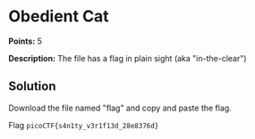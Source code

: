 # Obedient Cat


**Points:** 5

**Description:** The file has a flag in plain sight (aka "in-the-clear")




## Solution 

Download the file named "flag" and copy and paste the flag.


Flag 
`picoCTF{s4n1ty_v3r1f13d_28e8376d}`

